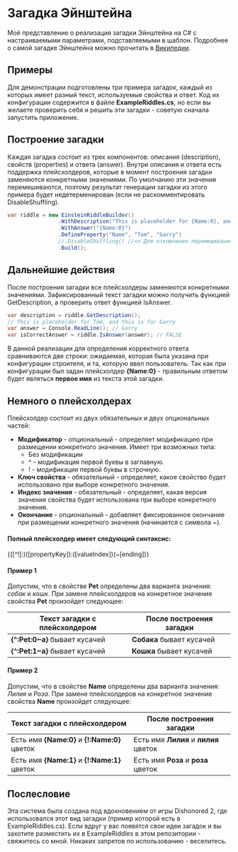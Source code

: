 # Загадка Эйнштейна
Моё представление о реализация загадки Эйнштейна на C# с настраиваемыми параметрами, подставляемыми в шаблон. Подробнее о самой загадке Эйнштейна можно прочитать в [Википедии](https://ru.wikipedia.org/wiki/%D0%97%D0%B0%D0%B3%D0%B0%D0%B4%D0%BA%D0%B0_%D0%AD%D0%B9%D0%BD%D1%88%D1%82%D0%B5%D0%B9%D0%BD%D0%B0 "Страница в Википедии").

## Примеры
Для демонстрации подготовлены три примера загадок, каждый из которых имеет разный текст, используемые свойства и ответ. Код их конфигурации содержится в файле **ExampleRiddles.cs**, но если вы желаете проверить себя и решить эти загадки - советую сначала запустить приложение.

## Построение загадки
Каждая загадка состоит из трех компонентов: описания (description), свойств (properties) и ответа (answer). Внутри описания и ответа есть поддержка плейсхолдеров, которые в момент построения загадки заменяются конкретными значениями. По умолчанию эти значения перемешиваются, поэтому результат генерации загадки из этого примера будет недетерменирован (если не раскомментировать DisableShuffling).

```csharp
var riddle = new EinsteinRiddleBuilder()
                .WithDescription("This is placeholder for {Name:0}, and this is for {Name:1}")
                .WithAnswer("{Name:0}")
                .DefineProperty("Name", "Tom", "Garry")
                //.DisableShuffling() //<< Для отключения перемешивания
                .Build();
```

## Дальнейшие действия
После построения загадки все плейсхолдеры заменяются конкретными значениями. Зафиксированный текст загадки можно получить функцией GetDescription, а проверить ответ функцией IsAnswer.

```csharp
var description = riddle.GetDescription();
// This is placeholder for Tom, and this is for Garry
var answer = Console.ReadLine(); // Garry
var isCorrectAnswer = riddle.IsAnswer(answer); // FALSE
```

В данной реализации для определения корректного ответа сравниваются две строки: ожидаемая, которая была указана при конфигурации строителя, и та, которую ввел пользователь. Так как при конфигурации был задан плейсхолдер **{Name:0}** - правильным ответом будет являться **первое имя** из текста этой загадки.

## Немного о плейсхолдерах
Плейсхолдер состоит из двух обязательных и двух опциональных частей:
- **Модификатор** - опциональный - определяет модификацию при размещении конкретного значения. Имеет три возможных типа:
	- Без модификации
	- ^ - модификация первой буквы в заглавную.
	- ! - модификация первой буквы в строчную.
- **Ключ свойства** - обязательный - определяет, какое свойство будет использовано при выборе конкретного значения.
- **Индекс значения** - обязательный - определяет, какая версия значения свойства будет использована при выборе конкретного значения.
- **Окончание** - опциональный - добавляет фиксированное окончание при размещении конкретного значения (начинается с символа ~).

#### Полный плейсхолдер имеет следующий синтаксис:
{([^!]:)([propertyKey]):([valueIndex])(~[ending])}

#### Пример 1
Допустим, что в свойстве **Pet** определены два варианта значения: *собак* и *кошк*. При замене плейсхолдеров на конкретное значение свойства **Pet** произойдет следующее:

|  Текст загадки с плейсхолдером  | После построения загадки |
| ------------ | ------------ |
| **{^:Pet:0~а}** бывает кусачей | **Собака** бывает кусачей |
| **{^:Pet:1~а}** бывает кусачей | **Кошка** бывает кусачей |

#### Пример 2
Допустим, что в свойстве **Name** определены два варианта значения: *Лилия* и *Роза*. При замене плейсхолдеров на конкретное значение свойства **Name** произойдет следующее:

|  Текст загадки с плейсхолдером  | После построения загадки |
| ------------ | ------------ |
| Есть имя **{Name:0}** и **{!:Name:0}** цветок  | Есть имя **Лилия** и **лилия** цветок |
| Есть имя **{Name:1}** и **{!:Name:1}** цветок | Есть имя **Роза** и **роза** цветок |

## Послесловие
Эта система была создана под вдохновением от игры Dishonored 2, где использовался этот вид загадки (пример которой есть в ExampleRiddles.cs). Если вдруг у вас появятся свои идеи загадок и вы захотите разместить их в ExampleRiddles в этом репозитории - свяжитесь со мной. Никаких запретов по использованию - веселитесь.
